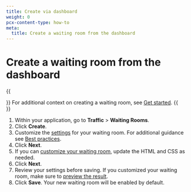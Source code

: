 ```yaml
---
title: Create via dashboard
weight: 0
pcx-content-type: how-to
meta:
  title: Create a waiting room from the dashboard
---
```


# Create a waiting room from the dashboard

{{<Aside>}}
For additional context on creating a waiting room, see <a href="/get-started">Get started</a>.
{{</Aside>}}

1.  Within your application, go to **Traffic** > **Waiting Rooms**.
2.  Click **Create**.
3.  Customize the [settings](/waiting-room/reference/configuration-settings/) for your waiting room. For additional guidance see [Best practices](/waiting-room/reference/best-practices/).
4.  Click **Next**.
5.  If you can [customize your waiting room](/waiting-room/additional-options/customize-waiting-room/), update the HTML and CSS as needed.
6.  Click **Next**.
7.  Review your settings before saving. If you customized your waiting room, make sure to [preview the result](/waiting-room/additional-options/customize-waiting-room/#preview-waiting-room).
8.  Click **Save**. Your new waiting room will be enabled by default.
